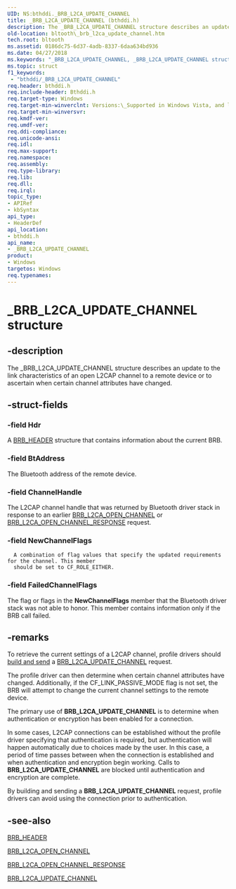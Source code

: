 ```yaml
---
UID: NS:bthddi._BRB_L2CA_UPDATE_CHANNEL
title: _BRB_L2CA_UPDATE_CHANNEL (bthddi.h)
description: The _BRB_L2CA_UPDATE_CHANNEL structure describes an update to the link characteristics of an open L2CAP channel to a remote device or to ascertain when certain channel attributes have changed.
old-location: bltooth\_brb_l2ca_update_channel.htm
tech.root: bltooth
ms.assetid: 0186dc75-6d37-4adb-8337-6daa634bd936
ms.date: 04/27/2018
ms.keywords: "_BRB_L2CA_UPDATE_CHANNEL, _BRB_L2CA_UPDATE_CHANNEL structure [Bluetooth Devices], bltooth._brb_l2ca_update_channel, bth_structs_7ee8d85e-5cf3-4820-a325-6abe0777b22a.xml, bthddi/_BRB_L2CA_UPDATE_CHANNEL"
ms.topic: struct
f1_keywords:
 - "bthddi/_BRB_L2CA_UPDATE_CHANNEL"
req.header: bthddi.h
req.include-header: Bthddi.h
req.target-type: Windows
req.target-min-winverclnt: Versions:\_Supported in Windows Vista, and later.
req.target-min-winversvr: 
req.kmdf-ver: 
req.umdf-ver: 
req.ddi-compliance: 
req.unicode-ansi: 
req.idl: 
req.max-support: 
req.namespace: 
req.assembly: 
req.type-library: 
req.lib: 
req.dll: 
req.irql: 
topic_type:
- APIRef
- kbSyntax
api_type:
- HeaderDef
api_location:
- bthddi.h
api_name:
- _BRB_L2CA_UPDATE_CHANNEL
product:
- Windows
targetos: Windows
req.typenames: 
---
```


# _BRB_L2CA_UPDATE_CHANNEL structure


## -description


The _BRB_L2CA_UPDATE_CHANNEL structure describes an update to the link characteristics of an open
  L2CAP channel to a remote device or to ascertain when certain channel attributes have changed.


## -struct-fields




### -field Hdr

A 
     <a href="https://docs.microsoft.com/windows-hardware/drivers/ddi/bthddi/ns-bthddi-_brb_header">BRB_HEADER</a> structure that contains information
     about the current BRB.


### -field BtAddress

The Bluetooth address of the remote device.


### -field ChannelHandle

The L2CAP channel handle that was returned by Bluetooth driver stack in response to an earlier 
     <a href="https://docs.microsoft.com/previous-versions/ff536615(v=vs.85)">BRB_L2CA_OPEN_CHANNEL</a> or 
     <a href="https://docs.microsoft.com/previous-versions/ff536616(v=vs.85)">
     BRB_L2CA_OPEN_CHANNEL_RESPONSE</a> request.


### -field NewChannelFlags


      A combination of flag values that specify the updated requirements for the channel. This member
      should be set to CF_ROLE_EITHER.
     


### -field FailedChannelFlags

The flag or flags in the 
     <b>NewChannelFlags</b> member that the Bluetooth driver stack was not able to honor. This member contains
     information only if the BRB call failed.


## -remarks



To retrieve the current settings of a L2CAP channel, profile drivers should 
    <a href="https://docs.microsoft.com/previous-versions/ff536657(v=vs.85)">build and send</a> a 
    <a href="https://docs.microsoft.com/previous-versions/ff536620(v=vs.85)">BRB_L2CA_UPDATE_CHANNEL</a> request.

The profile driver can then determine when certain channel attributes have changed. Additionally, if
    the CF_LINK_PASSIVE_MODE flag is not set, the BRB will attempt to change the current channel settings to
    the remote device.

The primary use of <b>BRB_L2CA_UPDATE_CHANNEL</b> is to determine when authentication or encryption has been
    enabled for a connection.

In some cases, L2CAP connections can be established without the profile driver specifying that
    authentication is required, but authentication will happen automatically due to choices made by the user.
    In this case, a period of time passes between when the connection is established and when authentication
    and encryption begin working. Calls to <b>BRB_L2CA_UPDATE_CHANNEL</b> are blocked until authentication and
    encryption are complete.

By building and sending a <b>BRB_L2CA_UPDATE_CHANNEL</b> request, profile drivers can avoid using the
    connection prior to authentication.




## -see-also




<a href="https://docs.microsoft.com/windows-hardware/drivers/ddi/bthddi/ns-bthddi-_brb_header">BRB_HEADER</a>



<a href="https://docs.microsoft.com/previous-versions/ff536615(v=vs.85)">BRB_L2CA_OPEN_CHANNEL</a>



<a href="https://docs.microsoft.com/previous-versions/ff536616(v=vs.85)">
   BRB_L2CA_OPEN_CHANNEL_RESPONSE</a>



<a href="https://docs.microsoft.com/previous-versions/ff536620(v=vs.85)">BRB_L2CA_UPDATE_CHANNEL</a>
 

 

